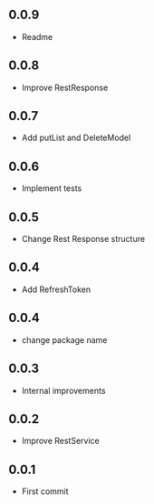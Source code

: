 ## 0.0.9

* Readme

## 0.0.8

* Improve RestResponse

## 0.0.7

* Add putList and DeleteModel

## 0.0.6

* Implement tests

## 0.0.5

* Change Rest Response structure

## 0.0.4

* Add RefreshToken

## 0.0.4

* change package name

## 0.0.3

* Internal improvements

## 0.0.2

* Improve RestService

## 0.0.1

* First commit
